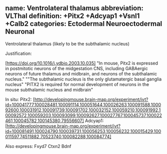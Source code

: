 name: Ventrolateral thalamus 
abbreviation: VLThal
definition: +Pitx2 +Adcyap1 +Vsnl1 +Calb2
categories: Ectodermal Neuroectodermal Neuronal
---

Ventrolateral thalamus (likely to be the subthalamic nucleus)

Justification:

[https://doi.org/10.1016/j.ydbio.2003.10.035] "In mouse, Pitx2 is expressed in postmitotic neurons of the midgestation CNS, including GABAergic neurons of future thalamus and midbrain, and neurons of the subthalamic nucleus."
""The subthalamic nucleus is the only glutamatergic basal ganglia nucleus"
"PITX2 is required for normal development of neurons in the mouse subthalamic nucleus and midbrain"


In situ: 
Pitx2: [http://developingmouse.brain-map.org/experiment/ivt?id=100041777,100028481,100091114,100051644,100026263,100091588,100092600,100031912,100091739,100091702,100032152,100059210,100091992,100092572,100059203,100093099,100092627,100027767,100045737,100022461,100045782,100145380,79556607]
Adcyap1: [http://developingmouse.brain-map.org/experiment/ivt?id=100081491,100024790,100039731,100056253,100056232,100015429,100011597,74511882,70523740,100082288,100084774]

Also express:
Fxyd7
Ctxn2
Bdnf
